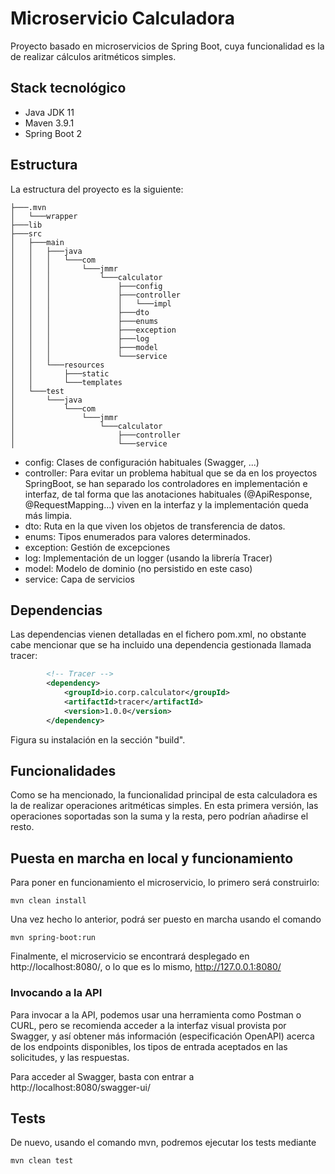 # Microservicio Calculadora

Proyecto basado en microservicios de Spring Boot, cuya funcionalidad es la de realizar cálculos aritméticos simples.

## Stack tecnológico

* Java JDK 11
* Maven 3.9.1
* Spring Boot 2

## Estructura
La estructura del proyecto es la siguiente:
```text
├───.mvn
│   └───wrapper
├───lib
├───src
│   ├───main
│   │   ├───java
│   │   │   └───com
│   │   │       └───jmmr
│   │   │           └───calculator
│   │   │               ├───config
│   │   │               ├───controller
│   │   │               │   └───impl
│   │   │               ├───dto
│   │   │               ├───enums
│   │   │               ├───exception
│   │   │               ├───log
│   │   │               ├───model
│   │   │               └───service
│   │   └───resources
│   │       ├───static
│   │       └───templates
│   └───test
│       └───java
│           └───com
│               └───jmmr
│                   └───calculator
│                       ├───controller
│                       └───service
```
* config: Clases de configuración habituales (Swagger, ...) 
* controller: Para evitar un problema habitual que se da en los proyectos SpringBoot, se han separado los controladores en implementación e interfaz, de tal forma que las anotaciones habituales (@ApiResponse, @RequestMapping...) viven en la interfaz y la implementación queda más limpia.
* dto: Ruta en la que viven los objetos de transferencia de datos.
* enums: Tipos enumerados para valores determinados.
* exception: Gestión de excepciones
* log: Implementación de un logger (usando la librería Tracer)
* model: Modelo de dominio (no persistido en este caso)
* service: Capa de servicios

## Dependencias

Las dependencias vienen detalladas en el fichero pom.xml, no obstante cabe mencionar que se ha incluido una dependencia gestionada llamada tracer:

```xml
        <!-- Tracer -->
		<dependency>
			<groupId>io.corp.calculator</groupId>
			<artifactId>tracer</artifactId>
			<version>1.0.0</version>
		</dependency>
```
Figura su instalación en la sección "build".

## Funcionalidades
Como se ha mencionado, la funcionalidad principal de esta calculadora es la de realizar operaciones aritméticas simples. En esta primera versión, las operaciones soportadas son la suma y la resta, pero podrían añadirse el resto.

## Puesta en marcha en local y funcionamiento
Para poner en funcionamiento el microservicio, lo primero será construirlo:

```shell
mvn clean install
```

Una vez hecho lo anterior, podrá ser puesto en marcha usando el comando
```shel
mvn spring-boot:run
```
Finalmente, el microservicio se encontrará desplegado en http://localhost:8080/, o lo que es lo mismo, http://127.0.0.1:8080/

### Invocando a la API
Para invocar a la API, podemos usar una herramienta como Postman o CURL, pero se recomienda acceder a la interfaz visual provista por Swagger, y así obtener más información (especificación OpenAPI) acerca de los endpoints disponibles, los tipos de entrada aceptados en las solicitudes, y las respuestas.  

Para acceder al Swagger, basta con entrar a http://localhost:8080/swagger-ui/

## Tests
De nuevo, usando el comando mvn, podremos ejecutar los tests mediante

```shell
mvn clean test
```

